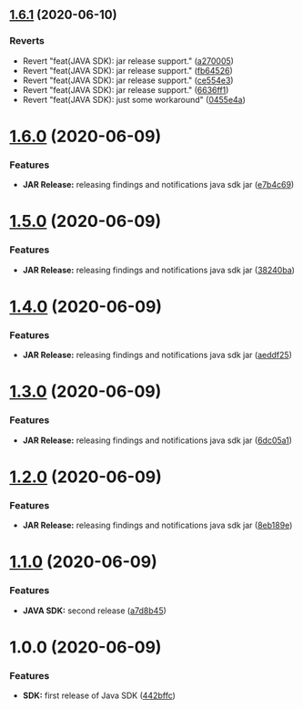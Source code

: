 ## [1.6.1](https://github.com/gary1998/security-advisor-java-sdk/compare/1.6.0...1.6.1) (2020-06-10)


### Reverts

* Revert "feat(JAVA SDK): jar release support." ([a270005](https://github.com/gary1998/security-advisor-java-sdk/commit/a270005cec74905795426aa7cfb19aec1ed15381))
* Revert "feat(JAVA SDK): jar release support." ([fb64526](https://github.com/gary1998/security-advisor-java-sdk/commit/fb645260dea25e4a063568d84ac5ce51d7ec4e59))
* Revert "feat(JAVA SDK): jar release support." ([ce554e3](https://github.com/gary1998/security-advisor-java-sdk/commit/ce554e31f3820eceda78e0b29d00feed81200604))
* Revert "feat(JAVA SDK): jar release support." ([6636ff1](https://github.com/gary1998/security-advisor-java-sdk/commit/6636ff1886546bed2bad0c9d1b05e661e1712960))
* Revert "feat(JAVA SDK): just some workaround" ([0455e4a](https://github.com/gary1998/security-advisor-java-sdk/commit/0455e4aab7c1579c0015d94316c7a725841ad104))

# [1.6.0](https://github.com/gary1998/security-advisor-java-sdk/compare/1.5.0...1.6.0) (2020-06-09)


### Features

* **JAR Release:** releasing findings and notifications java sdk jar ([e7b4c69](https://github.com/gary1998/security-advisor-java-sdk/commit/e7b4c69a9bc9407876694e67d566ab9b0b1b8ca9))

# [1.5.0](https://github.com/gary1998/security-advisor-java-sdk/compare/1.4.0...1.5.0) (2020-06-09)


### Features

* **JAR Release:** releasing findings and notifications java sdk jar ([38240ba](https://github.com/gary1998/security-advisor-java-sdk/commit/38240bac81bcc4fe763cb025972dd8eaab20485d))

# [1.4.0](https://github.com/gary1998/security-advisor-java-sdk/compare/1.3.0...1.4.0) (2020-06-09)


### Features

* **JAR Release:** releasing findings and notifications java sdk jar ([aeddf25](https://github.com/gary1998/security-advisor-java-sdk/commit/aeddf25542a5cb7186740f13d3501f38b50c1f24))

# [1.3.0](https://github.com/gary1998/security-advisor-java-sdk/compare/1.2.0...1.3.0) (2020-06-09)


### Features

* **JAR Release:** releasing findings and notifications java sdk jar ([6dc05a1](https://github.com/gary1998/security-advisor-java-sdk/commit/6dc05a1b04d3a173443d347bcda37c57b9dacef4))

# [1.2.0](https://github.com/gary1998/security-advisor-java-sdk/compare/1.1.0...1.2.0) (2020-06-09)


### Features

* **JAR Release:** releasing findings and notifications java sdk jar ([8eb189e](https://github.com/gary1998/security-advisor-java-sdk/commit/8eb189e68ccd5e845005f02131e98d01a22e70c3))

# [1.1.0](https://github.com/gary1998/security-advisor-java-sdk/compare/1.0.0...1.1.0) (2020-06-09)


### Features

* **JAVA SDK:** second release ([a7d8b45](https://github.com/gary1998/security-advisor-java-sdk/commit/a7d8b45feefbb8acb220d846b3b61865fbb729c8))

# 1.0.0 (2020-06-09)


### Features

* **SDK:** first release of Java SDK ([442bffc](https://github.com/gary1998/security-advisor-java-sdk/commit/442bffc2c2702433c2a0502542a91b6e5db884b9))
